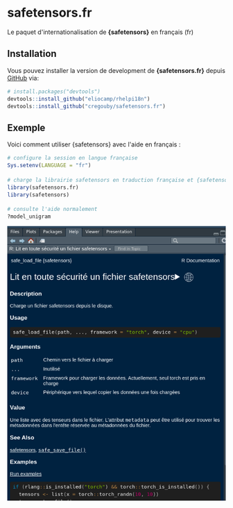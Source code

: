 # safetensors.fr

<!-- badges: start -->

<!-- badges: end -->

Le paquet d'internationalisation de **{safetensors}** en français (fr)

## Installation

Vous pouvez installer la version de development de **{safetensors.fr}** depuis [GitHub](https://github.com/) via:

``` r
# install.packages("devtools")
devtools::install_github("eliocamp/rhelpi18n")
devtools::install_github("cregouby/safetensors.fr")
```

## Exemple

Voici comment utiliser {safetensors} avec l'aide en français :

``` r
# configure la session en langue française
Sys.setenv(LANGUAGE = "fr")

# charge la librairie safetensors en traduction française et {safetensors}
library(safetensors.fr)
library(safetensors)

# consulte l'aide normalement
?model_unigram
```

![exemple de page de documentation en français dans l'onglet Help de RStudio](images/clipboard-2864160064.png)

